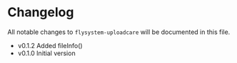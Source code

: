 # Changelog

All notable changes to `flysystem-uploadcare` will be documented in this file.

* v0.1.2 Added fileInfo()
* v0.1.0 Initial version